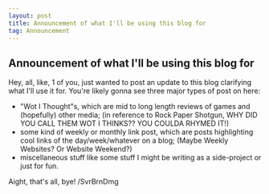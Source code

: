 ```yaml
---
layout: post
title: Announcement of what I'll be using this blog for
tag: Announcement
---
```


## Announcement of what I'll be using this blog for

Hey, all, like, 1 of you, just wanted to post an update to this blog clarifying
what I'll use it for. You're likely gonna see three major types of post on here:
- "Wot I Thought"s, which are mid to long length reviews of games and (hopefully)
  other media; (in reference to Rock Paper Shotgun, WHY DID YOU CALL THEM WOT I THINKS?? YOU COULDA RHYMED IT!)
- some kind of weekly or monthly link post, which are posts highlighting cool links
  of the day/week/whatever on a blog; (Maybe Weekly Websites? Or Website Weekend?)
- miscellaneous stuff like some stuff I might be writing as a side-project or just for fun.

Aight, that's all, bye!
/SvrBrnDmg
